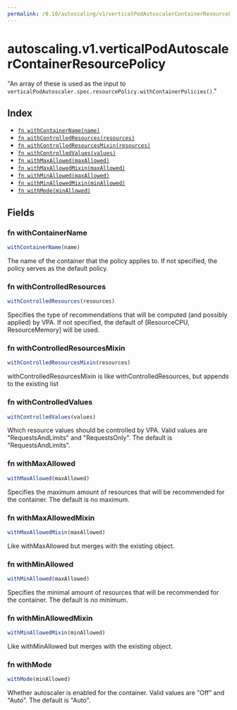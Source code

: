 ```yaml
---
permalink: /0.10/autoscaling/v1/verticalPodAutoscalerContainerResourcePolicy/
---
```


# autoscaling.v1.verticalPodAutoscalerContainerResourcePolicy

"An array of these is used as the input to `verticalPodAutoscaler.spec.resourcePolicy.withContainerPolicies()`."

## Index

* [`fn withContainerName(name)`](#fn-withcontainername)
* [`fn withControlledResources(resources)`](#fn-withcontrolledresources)
* [`fn withControlledResourcesMixin(resources)`](#fn-withcontrolledresourcesmixin)
* [`fn withControlledValues(values)`](#fn-withcontrolledvalues)
* [`fn withMaxAllowed(maxAllowed)`](#fn-withmaxallowed)
* [`fn withMaxAllowedMixin(maxAllowed)`](#fn-withmaxallowedmixin)
* [`fn withMinAllowed(maxAllowed)`](#fn-withminallowed)
* [`fn withMinAllowedMixin(minAllowed)`](#fn-withminallowedmixin)
* [`fn withMode(minAllowed)`](#fn-withmode)

## Fields

### fn withContainerName

```ts
withContainerName(name)
```

The name of the container that the policy applies to. If not specified, the policy serves as the default policy.

### fn withControlledResources

```ts
withControlledResources(resources)
```

Specifies the type of recommendations that will be computed (and possibly applied) by VPA. If not specified, the default of [ResourceCPU, ResourceMemory] will be used.

### fn withControlledResourcesMixin

```ts
withControlledResourcesMixin(resources)
```

withControlledResourcesMixin is like withControlledResources, but appends to the existing list

### fn withControlledValues

```ts
withControlledValues(values)
```

Which resource values should be controlled by VPA. Valid values are "RequestsAndLimits" and "RequestsOnly". The default is "RequestsAndLimits".

### fn withMaxAllowed

```ts
withMaxAllowed(maxAllowed)
```

Specifies the maximum amount of resources that will be recommended for the container. The default is no maximum.

### fn withMaxAllowedMixin

```ts
withMaxAllowedMixin(maxAllowed)
```

Like withMaxAllowed but merges with the existing object.

### fn withMinAllowed

```ts
withMinAllowed(maxAllowed)
```

Specifies the minimal amount of resources that will be recommended for the container. The default is no minimum.

### fn withMinAllowedMixin

```ts
withMinAllowedMixin(minAllowed)
```

Like withMinAllowed but merges with the existing object.

### fn withMode

```ts
withMode(minAllowed)
```

Whether autoscaler is enabled for the container. Valid values are "Off" and "Auto". The default is "Auto".